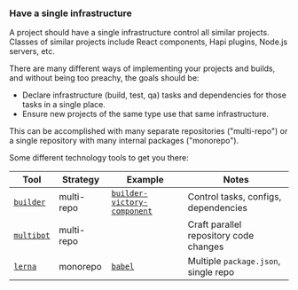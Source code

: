 ### Have a single infrastructure

A project should have a single infrastructure control all similar projects.
Classes of similar projects include React components, Hapi plugins, Node.js
servers, etc.

There are many different ways of implementing your projects and builds, and
without being too preachy, the goals should be:

* Declare infrastructure (build, test, qa) tasks and dependencies for those
  tasks in a single place.
* Ensure new projects of the same type use that same infrastructure.

This can be accomplished with many separate repositories ("multi-repo") or a
single repository with many internal packages ("monorepo").

Some different technology tools to get you there:

| Tool | Strategy | Example | Notes |
| ---- | ---------| ------- | ----- |
| [`builder`](https://github.com/FormidableLabs/builder)| multi-repo | [`builder-victory-component`](https://github.com/FormidableLabs/builder-victory-component) | Control tasks, configs, dependencies |
| [`multibot`](https://github.com/FormidableLabs/multibot)| multi-repo | | Craft parallel repository code changes |
| [`lerna`](https://github.com/lerna/lerna)| monorepo | [`babel`](https://github.com/babel/babel/blob/master/doc/design/monorepo.md) | Multiple `package.json`, single repo |

